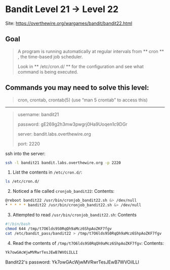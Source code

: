 # Bandit Level 21 → Level 22

Site: https://overthewire.org/wargames/bandit/bandit22.html
## Goal
> A program is running automatically at regular intervals from ** cron ** , the time-based job scheduler. 
> 
> Look in ** /etc/cron.d/ ** for the configuration and see what command is being executed.

## Commands you may need to solve this level: 
> cron, crontab, crontab(5) (use “man 5 crontab” to access this)

-----------------

> username: bandit21
>
> password: gE269g2h3mw3pwgrj0Ha9Uoqen1c9DGr
>
> server: bandit.labs.overthewire.org
>
> port: 2220

ssh into the server:
```bash
ssh -l bandit21 bandit.labs.overthewire.org -p 2220
```

1. List the contents in `/etc/cron.d/`:
```bash
ls /etc/cron.d/
```
2. Noticed a file called `cronjob_bandit22`:
Contents:
```bash
@reboot bandit22 /usr/bin/cronjob_bandit22.sh &> /dev/null
* * * * * bandit22 /usr/bin/cronjob_bandit22.sh &> /dev/null
```
3. Attempted to read `/usr/bin/cronjob_bandit22.sh`:
Contents
```bash
#!/bin/bash
chmod 644 /tmp/t7O6lds9S0RqQh9aMcz6ShpAoZKF7fgv
cat /etc/bandit_pass/bandit22 > /tmp/t7O6lds9S0RqQh9aMcz6ShpAoZKF7fgv
```
4. Read the contents of `/tmp/t7O6lds9S0RqQh9aMcz6ShpAoZKF7fgv`:
Contents:
```bash
Yk7owGAcWjwMVRwrTesJEwB7WVOiILLI
```
Bandit22's password: Yk7owGAcWjwMVRwrTesJEwB7WVOiILLI
